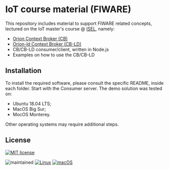 # IoT course material (FIWARE)

This repository includes material to support FIWARE related concepts, lectured on the IoT master's course @ [ISEL](http://www.isel.pt), namely:
* [Orion Context Broker (CB)](https://fiware-orion.readthedocs.io/en/master/)
* [Orion-ld Context Broker (CB-LD)](https://github.com/FIWARE/context.Orion-LD/blob/develop/doc/manuals-ld/entities-and-attributes.md)	
* CB/CB-LD consumer/client, written in Node.js
* Examples on how to use the CB/CB-LD

## Installation

To install the required software, please consult the specific README, inside each folder. Start with the Consumer server.
The demo solution was tested on:
- Ubuntu 18.04 LTS; 
- MacOS Big Sur;
- MocOS Monterey.

Other operating systems may require additional steps.

## License
[![MIT license](https://img.shields.io/badge/License-MIT-blue.svg)](https://choosealicense.com/licenses/mit/)

![maintained](https://img.shields.io/badge/Maintained%3F-yes-green.svg)
[![Linux](https://svgshare.com/i/Zhy.svg)](https://svgshare.com/i/Zhy.svg)
[![macOS](https://svgshare.com/i/ZjP.svg)](https://svgshare.com/i/ZjP.svg)